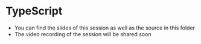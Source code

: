 # TypeScript

- You can find the slides of this session as well as the source in this folder
- The video recording of the session will be shared soon
